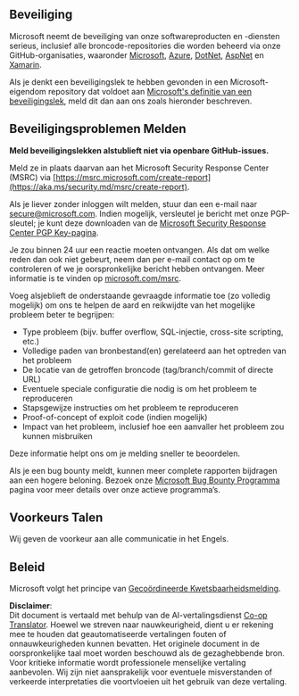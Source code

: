 <!--
CO_OP_TRANSLATOR_METADATA:
{
  "original_hash": "57f14126c1c6add76b3aef3844dfe4e3",
  "translation_date": "2025-05-09T04:19:36+00:00",
  "source_file": "SECURITY.md",
  "language_code": "nl"
}
-->
## Beveiliging

Microsoft neemt de beveiliging van onze softwareproducten en -diensten serieus, inclusief alle broncode-repositories die worden beheerd via onze GitHub-organisaties, waaronder [Microsoft](https://github.com/Microsoft), [Azure](https://github.com/Azure), [DotNet](https://github.com/dotnet), [AspNet](https://github.com/aspnet) en [Xamarin](https://github.com/xamarin).

Als je denkt een beveiligingslek te hebben gevonden in een Microsoft-eigendom repository dat voldoet aan [Microsoft's definitie van een beveiligingslek](https://aka.ms/security.md/definition), meld dit dan aan ons zoals hieronder beschreven.

## Beveiligingsproblemen Melden

**Meld beveiligingslekken alstublieft niet via openbare GitHub-issues.**

Meld ze in plaats daarvan aan het Microsoft Security Response Center (MSRC) via [https://msrc.microsoft.com/create-report](https://aka.ms/security.md/msrc/create-report).

Als je liever zonder inloggen wilt melden, stuur dan een e-mail naar [secure@microsoft.com](mailto:secure@microsoft.com). Indien mogelijk, versleutel je bericht met onze PGP-sleutel; je kunt deze downloaden van de [Microsoft Security Response Center PGP Key-pagina](https://aka.ms/security.md/msrc/pgp).

Je zou binnen 24 uur een reactie moeten ontvangen. Als dat om welke reden dan ook niet gebeurt, neem dan per e-mail contact op om te controleren of we je oorspronkelijke bericht hebben ontvangen. Meer informatie is te vinden op [microsoft.com/msrc](https://www.microsoft.com/msrc).

Voeg alsjeblieft de onderstaande gevraagde informatie toe (zo volledig mogelijk) om ons te helpen de aard en reikwijdte van het mogelijke probleem beter te begrijpen:

  * Type probleem (bijv. buffer overflow, SQL-injectie, cross-site scripting, etc.)
  * Volledige paden van bronbestand(en) gerelateerd aan het optreden van het probleem
  * De locatie van de getroffen broncode (tag/branch/commit of directe URL)
  * Eventuele speciale configuratie die nodig is om het probleem te reproduceren
  * Stapsgewijze instructies om het probleem te reproduceren
  * Proof-of-concept of exploit code (indien mogelijk)
  * Impact van het probleem, inclusief hoe een aanvaller het probleem zou kunnen misbruiken

Deze informatie helpt ons om je melding sneller te beoordelen.

Als je een bug bounty meldt, kunnen meer complete rapporten bijdragen aan een hogere beloning. Bezoek onze [Microsoft Bug Bounty Programma](https://aka.ms/security.md/msrc/bounty) pagina voor meer details over onze actieve programma’s.

## Voorkeurs Talen

Wij geven de voorkeur aan alle communicatie in het Engels.

## Beleid

Microsoft volgt het principe van [Gecoördineerde Kwetsbaarheidsmelding](https://aka.ms/security.md/cvd).

**Disclaimer**:  
Dit document is vertaald met behulp van de AI-vertalingsdienst [Co-op Translator](https://github.com/Azure/co-op-translator). Hoewel we streven naar nauwkeurigheid, dient u er rekening mee te houden dat geautomatiseerde vertalingen fouten of onnauwkeurigheden kunnen bevatten. Het originele document in de oorspronkelijke taal moet worden beschouwd als de gezaghebbende bron. Voor kritieke informatie wordt professionele menselijke vertaling aanbevolen. Wij zijn niet aansprakelijk voor eventuele misverstanden of verkeerde interpretaties die voortvloeien uit het gebruik van deze vertaling.